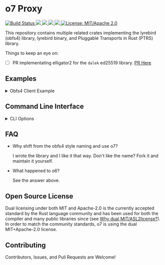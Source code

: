 # o7 Proxy

<p>
  <a href="https://github.com/jmwample/o7/actions/workflows/rust.yml">
    <img src="https://github.com/jmwample/o7/actions/workflows/rust.yml/badge.svg?branch=main" alt="Build Status">
  <a href="https://codecov.io/gh/jmwample/o7" > 
    <img src="https://codecov.io/gh/jmwample/o7/graph/badge.svg?token=0lMlrA32xd"/> 
  </a>
  <a href="https://deps.rs/repo/github/jmwample/o7">
    <img src="https://deps.rs/repo/github/jmwample/o7/status.svg">
  </a>
  <a href="https://crates.io/crates/o7">
    <img src="https://img.shields.io/crates/v/o7.svg">
  </a>
  <a href="https://docs.rs/o7">
    <img src="https://docs.rs/o7/badge.svg">
  </a>
  <a href="https://doc.rust-lang.org/1.6.0/complement-project-faq.html#why-dual-mitasl2-license">
    <img src="https://img.shields.io/badge/license-MIT%2FApache--2.0-blue" alt="License: MIT/Apache 2.0">
  </a>
</p>


This repository contains multiple related crates implementing the lyrebird (obfs4) library,
lyrebird binary, and Pluggable Transports in Rust (PTRS) library. 

Things to keep an eye on:

- [ ] PR implementating elligator2 for the `dalek` ed25519 library. [PR Here](https://github.com/dalek-cryptography/curve25519-dalek/pull/612)


## Examples

<details>
<summary>Obfs4 Client Example</summary>

```rs
let client = Client::from_param_str("");

let mut conn = tokio::net::TcpStream::Connect();

c = client.wrap(&mut conn);

```

</details>

## Command Line Interface


<details>
<summary>CLI Options</summary>

can be compiled and run, or run using the rust binary

```sh
cargo install .....
```

</details>

## FAQ

* Why shift from the obfs4 style naming and use o7? 

    I wrote the library and I like it that way. Don't like the name? Fork it
    and maintain it yourself.

* What happened to o6? 

    See the answer above.

## Open Source License

Dual licensing under both MIT and Apache-2.0 is the currently accepted standard by the Rust language
community and has been used for both the compiler and many public libraries since (see
[Why dual MIT/ASL2license?](https://doc.rust-lang.org/1.6.0/complement-project-faq.html#why-dual-mitasl2-license)).
In order to match the community standards, o7 is using the dual MIT+Apache-2.0 license.

## Contributing

Contributors, Issues, and Pull Requests are Welcome!
